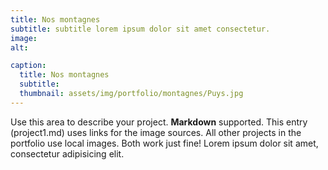 ```yaml
---
title: Nos montagnes
subtitle: subtitle lorem ipsum dolor sit amet consectetur.
image: 
alt: 

caption:
  title: Nos montagnes
  subtitle: 
  thumbnail: assets/img/portfolio/montagnes/Puys.jpg
---
```

Use this area to describe your project. **Markdown** supported. This entry (project1.md) uses links for the image sources. All other projects in the portfolio use local images. Both work just fine! Lorem ipsum dolor sit amet, consectetur adipisicing elit. 